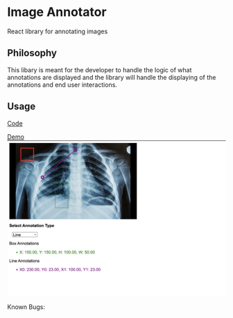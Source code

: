 # Image Annotator

React library for annotating images

## Philosophy

This libary is meant for the developer to handle the logic of what annotations are displayed and the library will handle the displaying of the annotations and end user interactions.

## Usage

[Code](https://github.com/sharithg/image-annotator/blob/main/src/App.tsx)

[Demo](https://image-annotator-demo.netlify.app/)
![With X-Ray](https://github.com/sharithg/image-annotator/blob/main/src/assets/demo.png)

Known Bugs:
